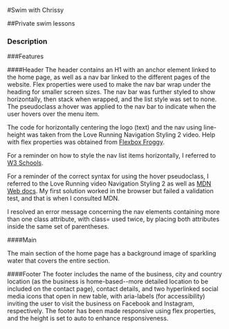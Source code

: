 #Swim with Chrissy

##Private swim lessons

### Description







###Features

####Header
The header contains an H1 with an anchor element linked to the home page, as well as a nav bar linked to the different pages of the website. Flex properties were used to make the nav bar wrap under the heading for smaller screen sizes. The nav bar was further styled to show horizontally, then stack when wrapped, and the list style was set to none. The pseudoclass a:hover was applied to the nav bar to indicate when the user hovers over the menu item.

The code for horizontally centering the logo (text) and the nav using line-height was taken from the Love Running Navigation Styling 2 video. Help with flex properties was obtained from [Flexbox Froggy](https://flexboxfroggy.com/).

For a reminder on how to style the nav list items horizontally, I referred to [W3 Schools](https://www.w3schools.com/css/css_navbar_horizontal.asp).

For a reminder of the correct syntax for using the hover pseudoclass, I referred to the Love Running video Navigation Styling 2 as well as [MDN Web docs](https://developer.mozilla.org/en-US/docs/Web/CSS/:hover). My first solution worked in the browser but failed a validation test, and that is when I consulted MDN.

I resolved an error message concerning the nav elements containing more than one class attribute, with class= used twice, by placing both attributes inside the same set of parentheses.



####Main

The main section of the home page has a background image of sparkling water that covers the entire section.

####Footer
The footer includes the name of the business, city and country location (as the business is home-based--more detailed location to be included on the contact page), contact details, and two hyperlinked social media icons that open in new table, with aria-labels (for accessibility) inviting the user to visit the business on Facebook and Instagram, respectively. The footer has been made responsive using flex properties, and the height is set to auto to enhance responsiveness.








